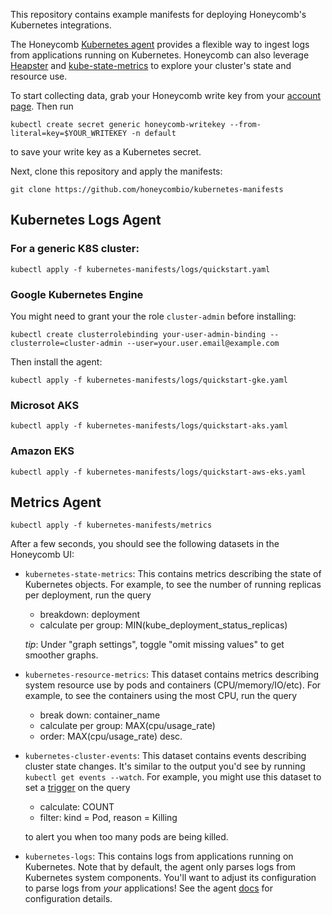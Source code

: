This repository contains example manifests for deploying Honeycomb's Kubernetes
integrations.

The Honeycomb [Kubernetes agent](https://github.com/honeycombio/honeycomb-kubernetes-agent) provides a flexible way to ingest logs from applications running on Kubernetes.  Honeycomb can also leverage [Heapster](https://github.com/honeycombio/heapster) and [kube-state-metrics](https://github.com/kubernetes/kube-state-metrics) to explore your cluster's state and resource use.

To start collecting data, grab your Honeycomb write key from
your [account page](https://ui.honeycomb.io/account). Then run
```
kubectl create secret generic honeycomb-writekey --from-literal=key=$YOUR_WRITEKEY -n default
```
to save your write key as a Kubernetes secret.

Next, clone this repository and apply the manifests:

```
git clone https://github.com/honeycombio/kubernetes-manifests
```

## Kubernetes Logs Agent

### For a generic K8S cluster:
```
kubectl apply -f kubernetes-manifests/logs/quickstart.yaml
```

### Google Kubernetes Engine

You might need to grant your the role `cluster-admin` before installing:

```
kubectl create clusterrolebinding your-user-admin-binding --clusterrole=cluster-admin --user=your.user.email@example.com
```

Then install the agent:

```
kubectl apply -f kubernetes-manifests/logs/quickstart-gke.yaml
```
### Microsot AKS
```
kubectl apply -f kubernetes-manifests/logs/quickstart-aks.yaml
```

### Amazon EKS
```
kubectl apply -f kubernetes-manifests/logs/quickstart-aws-eks.yaml
```

## Metrics Agent

```
kubectl apply -f kubernetes-manifests/metrics
```

After a few seconds, you should see the following datasets in the Honeycomb UI:

* `kubernetes-state-metrics`: This contains metrics describing the state of
  Kubernetes objects. For example, to see the number of running replicas per
  deployment, run the query
  - breakdown: deployment
  - calculate per group: MIN(kube_deployment_status_replicas)

  _tip_: Under "graph settings", toggle "omit missing values" to get smoother
  graphs.

* `kubernetes-resource-metrics`: This dataset contains metrics describing
  system resource use by pods and containers (CPU/memory/IO/etc). For example,
  to see the containers using the most CPU, run the query
  - break down: container_name
  - calculate per group: MAX(cpu/usage_rate)
  - order: MAX(cpu/usage_rate) desc.

* `kubernetes-cluster-events`: This dataset contains events describing cluster
  state changes. It's similar to the output you'd see by running `kubectl get
  events --watch`. For example, you might use this dataset to set a
  [trigger](https://docs.honeycomb.io/api/triggers/) on the query
  - calculate: COUNT
  - filter: kind = Pod, reason = Killing

  to alert you when too many pods are being killed.

* `kubernetes-logs`: This contains logs from applications running on
  Kubernetes. Note that by default, the agent only parses logs from Kubernetes
  system components. You'll want to adjust its configuration to parse logs from
  _your_ applications! See the agent
  [docs](https://docs.honeycomb.io/getting-data-in/integrations/kubernetes/configuration/) for
  configuration details.
